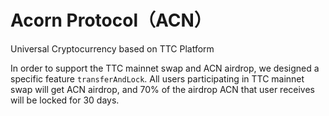 # Acorn Protocol（ACN）
Universal Cryptocurrency based on TTC Platform

In order to support the TTC mainnet swap and ACN airdrop, we designed a specific feature `transferAndLock`. All users participating in TTC mainnet swap will get ACN airdrop, and 70% of the airdrop ACN that user receives will be locked for 30 days.
